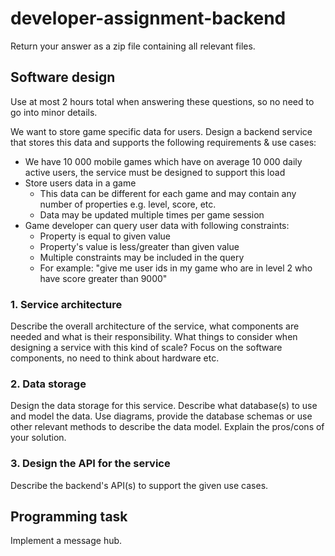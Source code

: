 # developer-assignment-backend

Return your answer as a zip file containing all relevant files. 

## Software design

Use at most 2 hours total when answering these questions, so no need to go into minor details.

We want to store game specific data for users. Design a backend service that stores this data and supports the following requirements & use cases:

- We have 10 000 mobile games which have on average 10 000 daily active users, the service must be designed to support this load
- Store users data in a game
  - This data can be different for each game and may contain any number of properties e.g. level, score, etc.
  - Data may be updated multiple times per game session
- Game developer can query user data with following constraints:
  - Property is equal to given value
  - Property's value is less/greater than given value
  - Multiple constraints may be included in the query
  - For example: "give me user ids in my game who are in level 2 who have score greater than 9000"


### 1. Service architecture
Describe the overall architecture of the service, what components are needed and what is their responsibility. What things to consider when designing a service with this kind of scale? Focus on the software components, no need to think about hardware etc.

### 2. Data storage
Design the data storage for this service. Describe what database(s) to use and model the data. Use diagrams, provide the database schemas or use other relevant methods to describe the data model. Explain the pros/cons of your solution.

### 3. Design the API for the service
Describe the backend's API(s) to support the given use cases.

## Programming task

Implement a message hub.